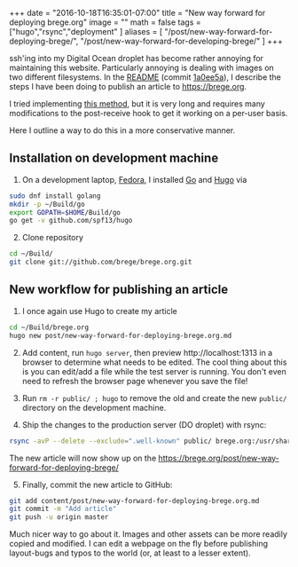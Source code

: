+++
date = "2016-10-18T16:35:01-07:00"
title = "New way forward for deploying brege.org"
image = ""
math = false
tags = ["hugo","rsync","deployment"
]
aliases = [
        "/post/new-way-forward-for-deploying-brege/",
        "/post/new-way-forward-for-developing-brege/"
]
+++

ssh'ing into my Digital Ocean droplet has become rather annoying for maintaining this website.  Particularly annoying is dealing with images on two different filesystems.  In the [README](https://github.com/brege/brege.org/blob/master/README.md) (commit [1a0ee5a](https://github.com/brege/brege.org/commit/1a0ee5a1a946bf5ee574a4593e4e6b22d35607e3)), I describe the steps I have been doing to publish an article to https://brege.org. 

I tried implementing [this method](https://www.digitalocean.com/community/tutorials/how-to-deploy-a-hugo-site-to-production-with-git-hooks-on-ubuntu-14-04), but it is very long and requires many modifications to the post-receive hook to get it working on a per-user basis.

Here I outline a way to do this in a more conservative manner.<!--more-->

## Installation on development machine

1. On a development laptop, [Fedora](https://getfedora.org/), I installed [Go](https://golang.org/) and [Hugo](https://gohugo.io) via
``` bash
sudo dnf install golang
mkdir -p ~/Build/go
export GOPATH=$HOME/Build/go
go get -v github.com/spf13/hugo
```

2. Clone repository 
``` bash
cd ~/Build/
git clone git://github.com/brege/brege.org.git
```

## New workflow for publishing an article

1. I once again use Hugo to create my article
``` bash
cd ~/Build/brege.org
hugo new post/new-way-forward-for-deploying-brege.org.md
```

2. Add content, run `hugo server`, then preview http://localhost:1313 in a browser to determine what needs to be edited.  The cool thing about this is you can edit/add a file while the test server is running. You don't even need to refresh the browser page whenever you save the file!

3. Run `rm -r public/ ; hugo` to remove the old and create the new `public/` directory on the development machine.

4. Ship the changes to the production server (DO droplet) with rsync: 
``` bash
rsync -avP --delete --exclude=".well-known" public/ brege.org:/usr/share/nginx/brege.org/
```
The new article will now show up on the https://brege.org/post/new-way-forward-for-deploying-brege/

5. Finally, commit the new article to GitHub: 
``` bash
git add content/post/new-way-forward-for-deploying-brege.org.md
git commit -m "Add article"
git push -u origin master
```

Much nicer way to go about it.  Images and other assets can be more readily copied and modified.  I can edit a webpage on the fly before publishing layout-bugs and typos to the world (or, at least to a lesser extent).
